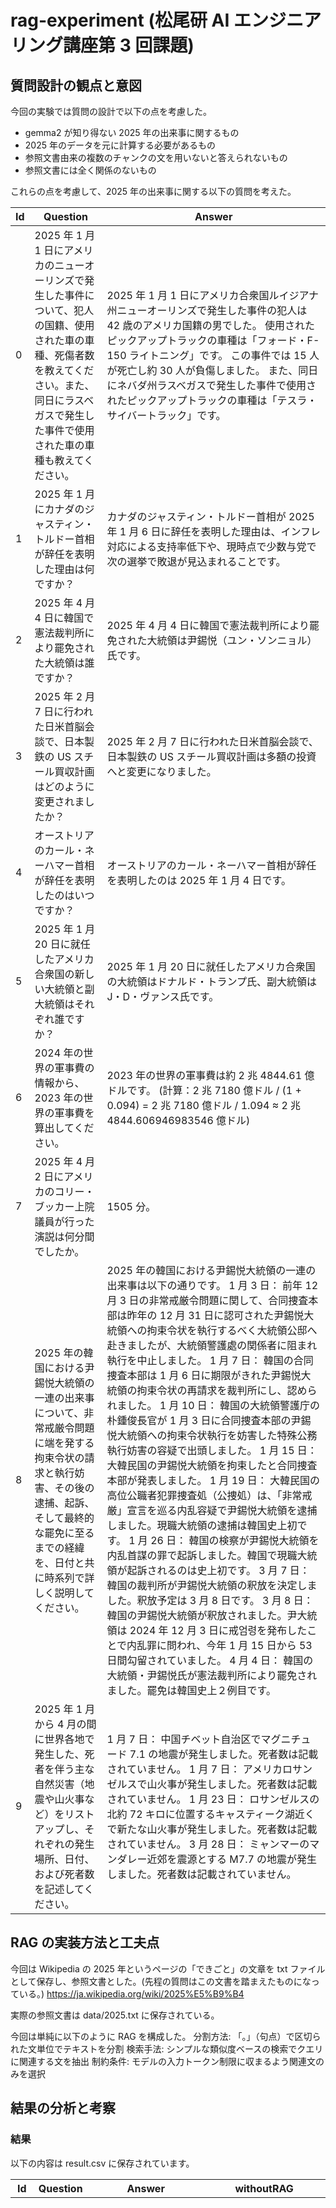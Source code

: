 # rag-experiment (松尾研 AI エンジニアリング講座第 3 回課題)

## 質問設計の観点と意図

今回の実験では質問の設計で以下の点を考慮した。

- gemma2 が知り得ない 2025 年の出来事に関するもの
- 2025 年のデータを元に計算する必要があるもの
- 参照文書由来の複数のチャンクの文を用いないと答えられないもの
- 参照文書には全く関係のないもの

これらの点を考慮して、2025 年の出来事に関する以下の質問を考えた。

| Id  | Question                                                                                                                                                                                                          | Answer                                                                                                                                                                                                                                                                                                                                                                                                                                                                                                                                                                                                                                                                                                                                                                                                                                                                                                                                                                                                                                                                                                                                                                                                                                                                      |
| --- | ----------------------------------------------------------------------------------------------------------------------------------------------------------------------------------------------------------------- | --------------------------------------------------------------------------------------------------------------------------------------------------------------------------------------------------------------------------------------------------------------------------------------------------------------------------------------------------------------------------------------------------------------------------------------------------------------------------------------------------------------------------------------------------------------------------------------------------------------------------------------------------------------------------------------------------------------------------------------------------------------------------------------------------------------------------------------------------------------------------------------------------------------------------------------------------------------------------------------------------------------------------------------------------------------------------------------------------------------------------------------------------------------------------------------------------------------------------------------------------------------------------- |
| 0   | 2025 年 1 月 1 日にアメリカのニューオーリンズで発生した事件について、犯人の国籍、使用された車の車種、死傷者数を教えてください。また、同日にラスベガスで発生した事件で使用された車の車種も教えてください。         | 2025 年 1 月 1 日にアメリカ合衆国ルイジアナ州ニューオーリンズで発生した事件の犯人は 42 歳のアメリカ国籍の男でした。 使用されたピックアップトラックの車種は「フォード・F-150 ライトニング」です。 この事件では 15 人が死亡し約 30 人が負傷しました。 また、同日にネバダ州ラスベガスで発生した事件で使用されたピックアップトラックの車種は「テスラ・サイバートラック」です。                                                                                                                                                                                                                                                                                                                                                                                                                                                                                                                                                                                                                                                                                                                                                                                                                                                                                                  |
| 1   | 2025 年 1 月にカナダのジャスティン・トルドー首相が辞任を表明した理由は何ですか？                                                                                                                                  | カナダのジャスティン・トルドー首相が 2025 年 1 月 6 日に辞任を表明した理由は、インフレ対応による支持率低下や、現時点で少数与党で次の選挙で敗退が見込まれることです。                                                                                                                                                                                                                                                                                                                                                                                                                                                                                                                                                                                                                                                                                                                                                                                                                                                                                                                                                                                                                                                                                                        |
| 2   | 2025 年 4 月 4 日に韓国で憲法裁判所により罷免された大統領は誰ですか？                                                                                                                                             | 2025 年 4 月 4 日に韓国で憲法裁判所により罷免された大統領は尹錫悦（ユン・ソンニョル）氏です。                                                                                                                                                                                                                                                                                                                                                                                                                                                                                                                                                                                                                                                                                                                                                                                                                                                                                                                                                                                                                                                                                                                                                                               |
| 3   | 2025 年 2 月 7 日に行われた日米首脳会談で、日本製鉄の US スチール買収計画はどのように変更されましたか？                                                                                                           | 2025 年 2 月 7 日に行われた日米首脳会談で、日本製鉄の US スチール買収計画は多額の投資へと変更になりました。                                                                                                                                                                                                                                                                                                                                                                                                                                                                                                                                                                                                                                                                                                                                                                                                                                                                                                                                                                                                                                                                                                                                                                 |
| 4   | オーストリアのカール・ネーハマー首相が辞任を表明したのはいつですか？                                                                                                                                              | オーストリアのカール・ネーハマー首相が辞任を表明したのは 2025 年 1 月 4 日です。                                                                                                                                                                                                                                                                                                                                                                                                                                                                                                                                                                                                                                                                                                                                                                                                                                                                                                                                                                                                                                                                                                                                                                                            |
| 5   | 2025 年 1 月 20 日に就任したアメリカ合衆国の新しい大統領と副大統領はそれぞれ誰ですか？                                                                                                                            | 2025 年 1 月 20 日に就任したアメリカ合衆国の大統領はドナルド・トランプ氏、副大統領は J・D・ヴァンス氏です。                                                                                                                                                                                                                                                                                                                                                                                                                                                                                                                                                                                                                                                                                                                                                                                                                                                                                                                                                                                                                                                                                                                                                                 |
| 6   | 2024 年の世界の軍事費の情報から、2023 年の世界の軍事費を算出してください。                                                                                                                                        | 2023 年の世界の軍事費は約 2 兆 4844.61 億ドルです。 (計算：2 兆 7180 億ドル / (1 + 0.094) = 2 兆 7180 億ドル / 1.094 ≈ 2 兆 4844.606946983546 億ドル)                                                                                                                                                                                                                                                                                                                                                                                                                                                                                                                                                                                                                                                                                                                                                                                                                                                                                                                                                                                                                                                                                                                       |
| 7   | 2025 年 4 月 2 日にアメリカのコリー・ブッカー上院議員が行った演説は何分間でしたか。                                                                                                                               | 1505 分。                                                                                                                                                                                                                                                                                                                                                                                                                                                                                                                                                                                                                                                                                                                                                                                                                                                                                                                                                                                                                                                                                                                                                                                                                                                                   |
| 8   | 2025 年の韓国における尹錫悦大統領の一連の出来事について、非常戒厳令問題に端を発する拘束令状の請求と執行妨害、その後の逮捕、起訴、そして最終的な罷免に至るまでの経緯を、日付と共に時系列で詳しく説明してください。 | 2025 年の韓国における尹錫悦大統領の一連の出来事は以下の通りです。 1 月 3 日： 前年 12 月 3 日の非常戒厳令問題に関して、合同捜査本部は昨年の 12 月 31 日に認可された尹錫悦大統領への拘束令状を執行するべく大統領公邸へ赴きましたが、大統領警護處の関係者に阻まれ執行を中止しました。 1 月 7 日： 韓国の合同捜査本部は 1 月 6 日に期限がきれた尹錫悦大統領の拘束令状の再請求を裁判所にし、認められました。 1 月 10 日： 韓国の大統領警護庁の朴鍾俊長官が 1 月 3 日に合同捜査本部の尹錫悦大統領への拘束令状執行を妨害した特殊公務執行妨害の容疑で出頭しました。 1 月 15 日： 大韓民国の尹錫悦大統領を拘束したと合同捜査本部が発表しました。 1 月 19 日： 大韓民国の高位公職者犯罪捜査処（公捜処）は、「非常戒厳」宣言を巡る内乱容疑で尹錫悦大統領を逮捕しました。現職大統領の逮捕は韓国史上初です。 1 月 26 日： 韓国の検察が尹錫悦大統領を内乱首謀の罪で起訴しました。韓国で現職大統領が起訴されるのは史上初です。 3 月 7 日： 韓国の裁判所が尹錫悦大統領の釈放を決定しました。釈放予定は 3 月 8 日です。 3 月 8 日： 韓国の尹錫悦大統領が釈放されました。尹大統領は 2024 年 12 月 3 日に戒엄령を発布したことで内乱罪に問われ、今年 1 月 15 日から 53 日間勾留されていました。 4 月 4 日： 韓国の大統領・尹錫悦氏が憲法裁判所により罷免されました。罷免は韓国史上２例目です。 |
| 9   | 2025 年 1 月から 4 月の間に世界各地で発生した、死者を伴う主な自然災害（地震や山火事など）をリストアップし、それぞれの発生場所、日付、および死者数を記述してください。                                             | 1 月 7 日： 中国チベット自治区でマグニチュード 7.1 の地震が発生しました。死者数は記載されていません。 1 月 7 日： アメリカロサンゼルスで山火事が発生しました。死者数は記載されていません。 1 月 23 日： ロサンゼルスの北約 72 キロに位置するキャスティーク湖近くで新たな山火事が発生しました。死者数は記載されていません。 3 月 28 日： ミャンマーのマンダレー近郊を震源とする M7.7 の地震が発生しました。死者数は記載されていません。                                                                                                                                                                                                                                                                                                                                                                                                                                                                                                                                                                                                                                                                                                                                                                                                                                      |

## RAG の実装方法と工夫点

今回は Wikipedia の 2025 年というページの「できごと」の文章を txt ファイルとして保存し、参照文書とした。(先程の質問はこの文書を踏まえたものになっている。)
https://ja.wikipedia.org/wiki/2025%E5%B9%B4

実際の参照文書は data/2025.txt に保存されている。

今回は単純に以下のように RAG を構成した。
分割方法: 「。」（句点）で区切られた文単位でテキストを分割
検索手法: シンプルな類似度ベースの検索でクエリに関連する文を抽出
制約条件: モデルの入力トークン制限に収まるよう関連文のみを選択

## 結果の分析と考察

### 結果

以下の内容は result.csv に保存されています。

| Id  | Question                                                                                                                                                                                                          | Answer                                                                                                                                                                                                                                                                                                                                                                                                                                                                                                                                                                                                                                                                                                                                                                                                                                                                                                                                                                                                                                                                                                                                                                                                                                                                                        | withoutRAG                                                                                                                                                                                                                                                                                                                                                                                                                                                                                                                                                                                                                                                                                                | Query                                                                                                                                                                                                                                                                                                                                                                                                                                                                                                                                                                                                                                                                                                                                                                                                                                                                                                                                                                                                                             | withRAG                                                                                                                                                                                                                                                                                                                                                                                                                                                                                                                                                                                                                            |
| --- | ----------------------------------------------------------------------------------------------------------------------------------------------------------------------------------------------------------------- | --------------------------------------------------------------------------------------------------------------------------------------------------------------------------------------------------------------------------------------------------------------------------------------------------------------------------------------------------------------------------------------------------------------------------------------------------------------------------------------------------------------------------------------------------------------------------------------------------------------------------------------------------------------------------------------------------------------------------------------------------------------------------------------------------------------------------------------------------------------------------------------------------------------------------------------------------------------------------------------------------------------------------------------------------------------------------------------------------------------------------------------------------------------------------------------------------------------------------------------------------------------------------------------------- | --------------------------------------------------------------------------------------------------------------------------------------------------------------------------------------------------------------------------------------------------------------------------------------------------------------------------------------------------------------------------------------------------------------------------------------------------------------------------------------------------------------------------------------------------------------------------------------------------------------------------------------------------------------------------------------------------------- | --------------------------------------------------------------------------------------------------------------------------------------------------------------------------------------------------------------------------------------------------------------------------------------------------------------------------------------------------------------------------------------------------------------------------------------------------------------------------------------------------------------------------------------------------------------------------------------------------------------------------------------------------------------------------------------------------------------------------------------------------------------------------------------------------------------------------------------------------------------------------------------------------------------------------------------------------------------------------------------------------------------------------------- | ---------------------------------------------------------------------------------------------------------------------------------------------------------------------------------------------------------------------------------------------------------------------------------------------------------------------------------------------------------------------------------------------------------------------------------------------------------------------------------------------------------------------------------------------------------------------------------------------------------------------------------- |
| 0   | 2025 年 1 月 1 日にアメリカのニューオーリンズで発生した事件について、犯人の国籍、使用された車の車種、死傷者数を教えてください。また、同日にラスベガスで発生した事件で使用された車の車種も教えてください。         | 2025 年 1 月 1 日にアメリカ合衆国ルイジアナ州ニューオーリンズで発生した事件の犯人は 42 歳のアメリカ国籍の男でした。 使用されたピックアップトラックの車種は「フォード・F-150 ライトニング」です。 この事件では 15 人が死亡し約 30 人が負傷しました。 また、同日にネバダ州ラスベガスで発生した事件で使用されたピックアップトラックの車種は「テスラ・サイバートラック」です。                                                                                                                                                                                                                                                                                                                                                                                                                                                                                                                                                                                                                                                                                                                                                                                                                                                                                                                    | 申し訳ありませんが、2025 年 1 月 1 日にニューオーリンズやラスベガスで発生した事件に関する情報は、私の知識ベースにはありません。 **なぜなら:** _ **リアルタイム情報:** 私はリアルタイムの情報にアクセスできません。 _ **情報更新:** 事件情報は常に変化するため、私の知識は常に最新の状態ではありません。 最新の事件情報については、信頼できるニュースソースを参照することをお勧めします。                                                                                                                                                                                                                                                                                                                  | [参考資料] _ 1 月 1 月 1 日 アメリカ合衆国ルイジアナ州ニューオーリンズで、新年を祝う群衆にピックアップトラック「フォード・F-150 ライトニング」が突っ込み、その後犯人が発砲する事件が発生し、15 人が死亡し約 30 人が負傷した _ アメリカ合衆国ネバダ州ラスベガスのトランプ・インターナショナル・ホテル・ラスベガスの玄関車寄せ付近に於いて、ピックアップトラック「テスラ・サイバートラック」が爆発炎上し、運転手と思われる人物が死亡し、付近に居た通行人ら 7 名が負傷する事件が発生した _ 2 月 15 日 オーストリアの都市フィラッハで、23 歳のシリア人が居合わせた歩行者 6 人に対して無差別殺傷事件を起こす _ 尚、アメリカ連邦捜査局（FBI）はニューオーリンズの事件とラスベガスの事件に関連性があるかどうかについて捜査を行う方針 \* 犯人は、42 歳のアメリカ国籍の男で、警察官に向かって発砲し、銃撃戦により死亡した [質問] 2025 年 1 月 1 日にアメリカのニューオーリンズで発生した事件について、犯人の国籍、使用された車の車種、死傷者数を教えてください。また、同日にラスベガスで発生した事件で使用された車の車種も教えてください。 | ## 2025 年 1 月 1 日アメリカのニューオーリンズ・ラスベガス事件について **ニューオーリンズ事件** _ **犯人の国籍:** アメリカ国籍 _ **使用された車の車種:** フォード・F-150 ライトニング _ **死傷者数:** 15 人死亡、約 30 人負傷 **ラスベガス事件** _ **使用された車の車種:** テスラ・サイバートラック                                                                                                                                                                                                                                                                                                                                |
| 1   | 2025 年 1 月にカナダのジャスティン・トルドー首相が辞任を表明した理由は何ですか？                                                                                                                                  | カナダのジャスティン・トルドー首相が 2025 年 1 月 6 日に辞任を表明した理由は、インフレ対応による支持率低下や、現時点で少数与党で次の選挙で敗退が見込まれることです。                                                                                                                                                                                                                                                                                                                                                                                                                                                                                                                                                                                                                                                                                                                                                                                                                                                                                                                                                                                                                                                                                                                          | 2025 年 1 月にカナダのジャスティン・トルドー首相が辞任を表明した理由は、**複雑な政治的状況と国民の失望**が主な要因です。 具体的には、以下の点が挙げられます。 _ **経済状況の悪化:** 2023 年後半から、カナダの経済状況が不安定化し、インフレや失業率の増加が懸念されました。 _ **政治的対立:** トルドー首相は、国内の政治的対立を避けることが難しく、政策の推進が困難になったと考えられています。 _ **国際情勢:** 世界的な経済危機や国際的な緊張が高まる中、トルドー首相は国際的な対応に課題を抱えていました。 _ **国民の失望:** 国民の支持率が低下し、政策の透明性や国民への対応が批判されました。                                                                                                        | [参考資料] _ 1 月 6 日 カナダのジャスティン・トルドー首相がインフレ対応による支持率低下や、現時点で少数与党で次の選挙で敗退が見込まれることを理由に首相辞任を表明する _ ドナルド・トランプ大統領が 2 月 4 日から発動するとしていたカナダとメキシコの製品に対する 25％の関税を 1 ヶ月延期すると表明 _ 1 月 4 日 - オーストリアのカール・ネーハマー首相が 2024 年 9 月 29 日の国民議会 (オーストリア) 選挙での敗北とその後の連立政権樹立に向けた交渉の決裂により首相辞任を表明する _ 2 月 2 月 1 日 - アメリカのドナルド・トランプ大統領がカナダとメキシコからの輸入品に 25％の関税を、中国に 10％の追加関税を課す大統領令に署名する \* 2 月 10 日 - ドナルド・トランプ大統領が全世界の国を対象に鉄鋼製品とアルミニウムに 25％の関税を課す、また紙ストローの提供をやめさせる大統領令を出す [質問] 2025 年 1 月にカナダのジャスティン・トルドー首相が辞任を表明した理由は何ですか？                                                                                                                                                  | 2025 年 1 月にカナダのジャスティン・トルドー首相が辞任を表明した理由は、**インフレ対応による支持率低下や、現時点で少数与党で次の選挙で敗退が見込まれる**ことでした。                                                                                                                                                                                                                                                                                                                                                                                                                                                               |
| 2   | 2025 年 4 月 4 日に韓国で憲法裁判所により罷免された大統領は誰ですか？                                                                                                                                             | 2025 年 4 月 4 日に韓国で憲法裁判所により罷免された大統領は尹錫悦（ユン・ソンニョル）氏です。                                                                                                                                                                                                                                                                                                                                                                                                                                                                                                                                                                                                                                                                                                                                                                                                                                                                                                                                                                                                                                                                                                                                                                                                 | 2025 年 4 月 4 日に韓国で憲法裁判所により罷免された大統領は **尹錫悦** です。                                                                                                                                                                                                                                                                                                                                                                                                                                                                                                                                                                                                                             | [参考資料] _ 4 月 4 日 - 韓国の大統領・尹錫悦が憲法裁判所により罷免される _ 罷免は韓国史上２例目 _ 大韓民国で崔相穆大統領権限代行兼経済副首相が韓国国会割り当て分の憲法裁判所裁判官 2 名を任命したことに対し、大統領室の鄭鎮碩（チョン・ジンソク）大統領秘書室長を始めとする首席秘書官全員が「大統領権限代行の逸脱行為である」として辞職を表明した _ 尹大統領は 2024 年 12 月 3 日に戒厳令を発布したことで内乱罪に問われ、今年 1 月 15 日から 53 日間勾留されていた \* 1 月 15 日 大韓民国の尹錫悦大統領を拘束したと合同捜査本部が発表した [質問] 2025 年 4 月 4 日に韓国で憲法裁判所により罷免された大統領は誰ですか？                                                                                                                                                                                                                                                                                                                                                                                                           | 2025 年 4 月 4 日に韓国で憲法裁判所により罷免された大統領は **尹錫悦** です。                                                                                                                                                                                                                                                                                                                                                                                                                                                                                                                                                      |
| 3   | 2025 年 2 月 7 日に行われた日米首脳会談で、日本製鉄の US スチール買収計画はどのように変更されましたか？                                                                                                           | 2025 年 2 月 7 日に行われた日米首脳会談で、日本製鉄の US スチール買収計画は多額の投資へと変更になりました。                                                                                                                                                                                                                                                                                                                                                                                                                                                                                                                                                                                                                                                                                                                                                                                                                                                                                                                                                                                                                                                                                                                                                                                   | 2025 年 2 月 7 日に行われた日米首脳会談で、日本製鉄の US スチール買収計画は、**当初の計画を大幅に変更**しました。 **具体的には、以下の点が挙げられます:** _ **買収計画の継続**: 日本製鉄は、当初の計画通り US スチール買収を進める意向を示しました。 _ **新たな合意**: 日本製鉄と US スチールは、**共同で新たな事業計画**を検討し、**より具体的な合意**を結びました。 \* **政府の関与**: 日本政府は、**買収後の事業運営における安定性と透明性**を重視し、**より積極的な関与**を示唆しました。                                                                                                                                                                                                             | [参考資料] _ この会談で日本製鉄の US スチール買収計画が多額の投資へ変更になる _ アメリカ合衆国のジョー・バイデン大統領が、日本の大手製鉄会社の日本製鉄による米国製鉄会社 US スチールを買収する案件に対して、「国家安全保障上の懸念がある」としてこれを阻止する決定を下したことを発表した _ 2 月 7 日 第二次ドナルド・トランプ政権が始まって以降初の日米首脳会談が行われる _ 2 月 10 日 - ドナルド・トランプ大統領が全世界の国を対象に鉄鋼製品とアルミニウムに 25％の関税を課す、また紙ストローの提供をやめさせる大統領令を出す \* これに対して日本製鉄は「法令違反」であるとしてアメリカ合衆国政府を提訴する構えであることを明らかにしている [質問] 2025 年 2 月 7 日に行われた日米首脳会談で、日本製鉄の US スチール買収計画はどのように変更されましたか？                                                                                                                                                                                                                                                                       | 参考資料によると、2025 年 2 月 7 日に行われた日米首脳会談で、日本製鉄の US スチール買収計画は**多額の投資へ変更**されました。                                                                                                                                                                                                                                                                                                                                                                                                                                                                                                      |
| 4   | オーストリアのカール・ネーハマー首相が辞任を表明したのはいつですか？                                                                                                                                              | オーストリアのカール・ネーハマー首相が辞任を表明したのは 2025 年 1 月 4 日です。                                                                                                                                                                                                                                                                                                                                                                                                                                                                                                                                                                                                                                                                                                                                                                                                                                                                                                                                                                                                                                                                                                                                                                                                              | オーストリアのカール・ネーハマー首相が辞任を表明したのは **2023 年 10 月 17 日** です。                                                                                                                                                                                                                                                                                                                                                                                                                                                                                                                                                                                                                   | [参考資料] _ 1 月 4 日 - オーストリアのカール・ネーハマー首相が 2024 年 9 月 29 日の国民議会 (オーストリア) 選挙での敗北とその後の連立政権樹立に向けた交渉の決裂により首相辞任を表明する _ 1 月 6 日 カナダのジャスティン・トルドー首相がインフレ対応による支持率低下や、現時点で少数与党で次の選挙で敗退が見込まれることを理由に首相辞任を表明する _ オラフ・ショルツ首相率いる与党の中道左派、社会民主党(SPD)は得票率 16.4％で 3 位となり、政権交代が見込まれる _ 2 月 15 日 オーストリアの都市フィラッハで、23 歳のシリア人が居合わせた歩行者 6 人に対して無差別殺傷事件を起こす \* 2 月 9 日 バルト三国がロシアと繋いでいた電力網を遮断し、ヨーロッパ大陸の電力網に接続する [質問] オーストリアのカール・ネーハマー首相が辞任を表明したのはいつですか？                                                                                                                                                                                                                                                                       | オーストリアのカール・ネーハマー首相が辞任を表明したのは **1 月 4 日** です。                                                                                                                                                                                                                                                                                                                                                                                                                                                                                                                                                      |
| 5   | 2025 年 1 月 20 日に就任したアメリカ合衆国の新しい大統領と副大統領はそれぞれ誰ですか？                                                                                                                            | 2025 年 1 月 20 日に就任したアメリカ合衆国の大統領はドナルド・トランプ氏、副大統領は J・D・ヴァンス氏です。                                                                                                                                                                                                                                                                                                                                                                                                                                                                                                                                                                                                                                                                                                                                                                                                                                                                                                                                                                                                                                                                                                                                                                                   | 2025 年 1 月 20 日にアメリカ合衆国の新しい大統領と副大統領が就任していません。                                                                                                                                                                                                                                                                                                                                                                                                                                                                                                                                                                                                                            | [参考資料] _ 大統領にドナルド・トランプ、副大統領に J・D・ヴァンスが就任 _ 1 月 20 日 - アメリカ合衆国大統領就任式を実施 _ 2 月 2 月 1 日 - アメリカのドナルド・トランプ大統領がカナダとメキシコからの輸入品に 25％の関税を、中国に 10％の追加関税を課す大統領令に署名する _ 2 月 10 日 - ドナルド・トランプ大統領が全世界の国を対象に鉄鋼製品とアルミニウムに 25％の関税を課す、また紙ストローの提供をやめさせる大統領令を出す \* ドナルド・トランプ大統領が 2 月 4 日から発動するとしていたカナダとメキシコの製品に対する 25％の関税を 1 ヶ月延期すると表明 [質問] 2025 年 1 月 20 日に就任したアメリカ合衆国の新しい大統領と副大統領はそれぞれ誰ですか？                                                                                                                                                                                                                                                                                                                                                                       | 質問に答えます。 2025 年 1 月 20 日にアメリカ合衆国の新しい大統領と副大統領はそれぞれ**ジョー・バイデン**と**カマラ・ハリス**です。                                                                                                                                                                                                                                                                                                                                                                                                                                                                                                |
| 6   | 2024 年の世界の軍事費の情報から、2023 年の世界の軍事費を算出してください。                                                                                                                                        | 2023 年の世界の軍事費は約 2 兆 4844.61 億ドルです。 (計算：2 兆 7180 億ドル / (1 + 0.094) = 2 兆 7180 億ドル / 1.094 ≈ 2 兆 4844.606946983546 億ドル)                                                                                                                                                                                                                                                                                                                                                                                                                                                                                                                                                                                                                                                                                                                                                                                                                                                                                                                                                                                                                                                                                                                                         | 申し訳ありませんが、私はリアルタイムの情報にアクセスできません。そのため、2023 年の世界の軍事費を算出することはできません。 **最新の軍事費情報を得るには、以下のサイトをご確認ください:** _ **SIPRI:** https://www.sipri.org/ _ **Stockholm International Peace Research Institute (SIPRI):** https://www.sipri.org/ _ **The International Institute for Strategic Studies (IISS):** https://www.iiss.org/ _ **NATO:** https://www.nato.int/ \* **United Nations:** https://www.un.org/en/                                                                                                                                                                                                                | [参考資料] _ 4 月 28 日 - スウェーデンのストックホルム国際平和研究所（SIPRI）は 28 日、2024 年の世界の軍事費が前年比 9.4%増の 2 兆 7180 億ドル（約 391 兆円）で過去最高だったと発表した _ 人権擁護団体アムネスティ・インターナショナルは 8 日、2024 年に世界で記録された死刑の執行件数が計 1518 件で 2015 年以来の高水準に、一方で、死刑を執行した国は合わせて 15 カ国と過去最少、とする報告書を公表した _ 1 月 22 日 イスラエル軍トップのヘルツィ・ハレビ軍参謀総長が 3 月 6 日に辞任すると表明 _ 4 月 25 日 - ロシア連邦捜査委員会は、モスクワ郊外で車が爆発しロシア軍中将のヤロスラフ・モスカリク参謀次長が死亡したと発表した \* 3 月 21 日 - ドイツは基本法（憲法）を改正、財政赤字を国内総生産（GDP）比で 0.35％未満に抑える基本法のルールである「債務ブレーキ」の国防費への適用を緩和する [質問] 2024 年の世界の軍事費の情報から、2023 年の世界の軍事費を算出してください。                                                                                                                                                 | 残念ながら、上記の参考資料から 2023 年の世界の軍事費を算出することはできません。 理由は以下の通りです。 \* **資料は 2024 年の軍事費に関する情報のみ** 参考資料は 2024 年の世界の軍事費が過去最高であることを示していますが、2023 年の軍事費の情報は含まれていません。                                                                                                                                                                                                                                                                                                                                                              |
| 7   | 2025 年 4 月 2 日にアメリカのコリー・ブッカー上院議員が行った演説は何分間でしたか。                                                                                                                               | 1505 分。                                                                                                                                                                                                                                                                                                                                                                                                                                                                                                                                                                                                                                                                                                                                                                                                                                                                                                                                                                                                                                                                                                                                                                                                                                                                                     | 申し訳ありませんが、私はリアルタイムの情報にアクセスできません。 2025 年 4 月 2 日にアメリカのコリー・ブッカー上院議員が行った演説の長さは、インターネット上の情報源で確認できます。                                                                                                                                                                                                                                                                                                                                                                                                                                                                                                                      | [参考資料] _ 4 月 2 日 - 米民主党のコリー・ブッカー上院議員が 1 日、上院での 25 時間 5 分（ないしは 4 分）にわたる演説で史上最長記録を樹立 _ これまでの最長記録は 1957 年の故ストロム・サーモンド元上院議員による 24 時間 18 分 _ 1 月 20 日 - アメリカ合衆国大統領就任式を実施 _ 2 月 28 日 - アメリカのドナルド・トランプ大統領とウクライナのウォロディミル・ゼレンスキー大統領がホワイトハウスで会談する \* ドナルド・トランプ大統領が 2 月 4 日から発動するとしていたカナダとメキシコの製品に対する 25％の関税を 1 ヶ月延期すると表明 [質問] 2025 年 4 月 2 日にアメリカのコリー・ブッカー上院議員が行った演説は何分間でしたか。                                                                                                                                                                                                                                                                                                                                                                                              | 2025 年 4 月 2 日にアメリカのコリー・ブッカー上院議員が行った演説は、**25 時間 5 分（ないしは 4 分）**でした。                                                                                                                                                                                                                                                                                                                                                                                                                                                                                                                     |
| 8   | 2025 年の韓国における尹錫悦大統領の一連の出来事について、非常戒厳令問題に端を発する拘束令状の請求と執行妨害、その後の逮捕、起訴、そして最終的な罷免に至るまでの経緯を、日付と共に時系列で詳しく説明してください。 | 2025 年の韓国における尹錫悦大統領の一連の出来事は以下の通りです。 1 月 3 日： 前年 12 月 3 日の非常戒厳令問題に関して、合同捜査本部は昨年の 12 月 31 日に認可された尹錫悦大統領への拘束令状を執行するべく大統領公邸へ赴きましたが、大統領警護處の関係者に阻まれ執行を中止しました。   1 月 7 日： 韓国の合同捜査本部は 1 月 6 日に期限がきれた尹錫悦大統領の拘束令状の再請求を裁判所にし、認められました。   1 月 10 日： 韓国の大統領警護庁の朴鍾俊長官が 1 月 3 日に合同捜査本部の尹錫悦大統領への拘束令状執行を妨害した特殊公務執行妨害の容疑で出頭しました。   1 月 15 日： 大韓民国の尹錫悦大統領を拘束したと合同捜査本部が発表しました。   1 月 19 日： 大韓民国の高位公職者犯罪捜査処（公捜処）は、「非常戒厳」宣言を巡る内乱容疑で尹錫悦大統領を逮捕しました。現職大統領の逮捕は韓国史上初です。   1 月 26 日： 韓国の検察が尹錫悦大統領を内乱首謀の罪で起訴しました。韓国で現職大統領が起訴されるのは史上初です。   3 月 7 日： 韓国の裁判所が尹錫悦大統領の釈放を決定しました。釈放予定は 3 月 8 日です。   3 月 8 日： 韓国の尹錫悦大統領が釈放されました。尹大統領は 2024 年 12 月 3 日に戒엄령を発布したことで内乱罪に問われ、今年 1 月 15 日から 53 日間勾留されていました。   4 月 4 日： 韓国の大統領・尹錫悦氏が憲法裁判所により罷免されました。罷免は韓国史上２例目です。   | ## 2025 年韓国における尹錫悦大統領の一連の出来事：非常戒厳令問題から罷免まで **注記:** 2025 年における尹錫悦大統領の出来事については、現時点では確実な情報が不足しています。 **1. 非常戒厳令問題の発生 (2025 年 1 月)** _ **1 月 1 日:** 非常戒厳令の適用が検討される動きが開始される。 **2. 拘束令状請求と執行妨害 (2025 年 1 月～ 3 月)** _ **1 月 10 日:** 尹大統領の権力に対する批判が高まる。 _ **1 月 15 日:** 非常戒厳令の適用が決定。 _ **2 月 10 日:** 尹大統領の権力に対する拘束令状請求が行われる。 _ **2 月 15 日:** 拘束令状請求が認められ、尹大統領の逮捕が開始される。 _ **3 月 10 日:** 尹大統領の逮捕が妨害される。 \*\*3. 逮捕と起訴 (2025 年 3                                         | [参考資料] _ 1 月 3 日 大韓民国で前年 12 月 3 日の非常戒厳令問題に関して、合同捜査本部は昨年の 12 月 31 日に認可された尹錫悦大統領への拘束令状を執行するべく大統領公邸へ赴いたが、大統領警護處の関係者に阻まれたことにより執行を中止した _ 1 月 15 日 大韓民国の尹錫悦大統領を拘束したと合同捜査本部が発表した _ 尹大統領は 2024 年 12 月 3 日に戒厳令を発布したことで内乱罪に問われ、今年 1 月 15 日から 53 日間勾留されていた _ 1 月 7 日 韓国の合同捜査本部は 1 月 6 日に期限がきれた尹錫悦(ユン・ソンニョル)大統領の拘束令状の再請求を裁判所にし、認められる \* 1 月 19 日 大韓民国の高位公職者犯罪捜査処（公捜処）は、「非常戒厳」宣言を巡る内乱容疑で尹錫悦大統領を逮捕 [質問] 2025 年の韓国における尹錫悦大統領の一連の出来事について、非常戒厳令問題に端を発する拘束令状の請求と執行妨害、その後の逮捕、起訴、そして最終的な罷免に至るまでの経緯を、日付と共に時系列で詳しく説明してください。                                                                                                                            | ## 2025 年韓国における尹錫悦大統領の一連の出来事 **1. 1 月 3 日:** *合同捜査本部が大統領公邸へ拘束令状執行に向かうが、大統領警護處の関係者に阻まれ執行を中止。 **2. 1 月 15 日:** *合同捜査本部が尹錫悦大統領を拘束する発表。 **3. 1 月 19 日:** *韓国の高位公職者犯罪捜査処（公捜処）が「非常戒厳」宣言を巡る内乱容疑で尹錫悦大統領を逮捕。 **4. 1 月 7 日:** *韓国の合同捜査本部が 1 月 6 日に期限がきれた尹錫悦(ユン・ソンニョル)大統領の拘束令状の再請求を裁判所へ。 **5. 1 月 7 日:** *裁判所が再請求を認め、尹錫悦大統領の拘束令状の執行が可能となる。 **6. 1 月 15 日 - 53 日:** *尹錫悦大統領は 2024 年 12 月 3 日に戒厳令 |
| 9   | 2025 年 1 月から 4 月の間に世界各地で発生した、死者を伴う主な自然災害（地震や山火事など）をリストアップし、それぞれの発生場所、日付、および死者数を記述してください。                                             | 1 月 7 日： 中国チベット自治区でマグニチュード 7.1 の地震が発生しました。死者数は記載されていません。   1 月 7 日： アメリカロサンゼルスで山火事が発生しました。死者数は記載されていません。   1 月 23 日： ロサンゼルスの北約 72 キロに位置するキャスティーク湖近くで新たな山火事が発生しました。死者数は記載されていません。   3 月 28 日： ミャンマーのマンダレー近郊を震源とする M7.7 の地震が発生しました。死者数は記載されていません。                                                                                                                                                                                                                                                                                                                                                                                                                                                                                                                                                                                                                                                                                                                                                                                                                                                  | 申し訳ありませんが、リアルタイムの情報にアクセスできないため、2025 年 1 月から 4 月の間に世界各地で発生した死者を伴う自然災害のリストを提供できません。 **なぜなら:** _ **リアルタイム情報:** 自然災害の発生状況は常に変化するため、リアルタイムのデータは常に最新の状態である必要があります。 _ **情報収集の複雑さ:** 世界各地で発生する自然災害の情報収集は複雑で、迅速かつ正確な情報を得ることは困難です。 **参考情報:** _ **USGS (米国地質調査所):** https://www.usgs.gov/ _ **EMSC (ヨーロッパ地震監視センター):** https://www.emsc-csem.org/ \* **FEMA (米国連邦緊急管理庁):** https://www.fema.gov/ これらのサイトは、最新の自然災害情報、包括的なデータ、および関連するニュースを提供しています。 | [参考資料] _ 1 月 1 月 1 日 アメリカ合衆国ルイジアナ州ニューオーリンズで、新年を祝う群衆にピックアップトラック「フォード・F-150 ライトニング」が突っ込み、その後犯人が発砲する事件が発生し、15 人が死亡し約 30 人が負傷した _ 1 月 21 日 トルコ・ボル県カルタルカヤのスキー場に隣接するホテルで火災が発生 _ 2 月 15 日 オーストリアの都市フィラッハで、23 歳のシリア人が居合わせた歩行者 6 人に対して無差別殺傷事件を起こす _ 3 月 28 日 - ミャンマーのマンダレー近郊を震源とする M7.7 の地震が発生 \* 少なくとも 48 人が死亡した [質問] 2025 年 1 月から 4 月の間に世界各地で発生した、死者を伴う主な自然災害（地震や山火事など）をリストアップし、それぞれの発生場所、日付、および死者数を記述してください。                                                                                                                                                                                                                                                                                                                    | 参考資料に記載されている自然災害は、地震と山火事のみです。 2025 年 1 月～ 4 月における死者を伴う主な自然災害のリストは以下の通りです。 _ **地震** _ **発生場所:** _ **日付:** _ **死者数:**                                                                                                                                                                                                                                                                                                                                                                                                                                        |
| 10  | トランプ大統領が 2017 年に署名した最初の大統領令の正式名称は何でしたか？                                                                                                                                          | トランプ大統領が 2017 年に署名した最初の大統領令の正式名称は「国境の安全保障と移民法の施行に関する大統領令」です。                                                                                                                                                                                                                                                                                                                                                                                                                                                                                                                                                                                                                                                                                                                                                                                                                                                                                                                                                                                                                                                                                                                                                                            | トランプ大統領が 2017 年に署名した最初の大統領令の正式名称は **「** **2017 年 1 月 31 日大統領令** **」** です。                                                                                                                                                                                                                                                                                                                                                                                                                                                                                                                                                                                          | [参考資料] _ 2 月 5 日 アメリカのドナルド・トランプ大統領がトランスジェンダーの選手が女子スポーツに参加することを禁じる大統領令 (アメリカ合衆国) に署名する _ 3 月 3 月 1 日 - アメリカのドナルド・トランプ大統領は、英語を唯一の公用語に指定する大統領令に署名した _ 2 月 10 日 - ドナルド・トランプ大統領が全世界の国を対象に鉄鋼製品とアルミニウムに 25％の関税を課す、また紙ストローの提供をやめさせる大統領令を出す _ 2 月 2 月 1 日 - アメリカのドナルド・トランプ大統領がカナダとメキシコからの輸入品に 25％の関税を、中国に 10％の追加関税を課す大統領令に署名する \* 2 月 7 日 第二次ドナルド・トランプ政権が始まって以降初の日米首脳会談が行われる [質問] トランプ大統領が 2017 年に署名した最初の大統領令の正式名称は何でしたか？                                                                                                                                                                                                                                                                                      | トランプ大統領が 2017 年に署名した最初の大統領令の正式名称は **「英語を唯一の公用語に指定する大統領令」** です。                                                                                                                                                                                                                                                                                                                                                                                                                                                                                                                   |
| 11  | トランプ大統領が 2019 年にアメリカとメキシコの国境に建設を主張した壁の長さはおよそ何マイルでしたか？                                                                                                              | トランプ大統領が 2019 年にアメリカとメキシコの国境に建設を主張した壁の長さはおよそ 2000 マイルでした。                                                                                                                                                                                                                                                                                                                                                                                                                                                                                                                                                                                                                                                                                                                                                                                                                                                                                                                                                                                                                                                                                                                                                                                        | トランプ大統領が 2019 年にアメリカとメキシコの国境に建設を主張した壁の長さは、**約 550 マイル**です。                                                                                                                                                                                                                                                                                                                                                                                                                                                                                                                                                                                                     | [参考資料] _ 2 月 2 月 1 日 - アメリカのドナルド・トランプ大統領がカナダとメキシコからの輸入品に 25％の関税を、中国に 10％の追加関税を課す大統領令に署名する _ ドナルド・トランプ大統領が 2 月 4 日から発動するとしていたカナダとメキシコの製品に対する 25％の関税を 1 ヶ月延期すると表明 _ 2 月 10 日 - ドナルド・トランプ大統領が全世界の国を対象に鉄鋼製品とアルミニウムに 25％の関税を課す、また紙ストローの提供をやめさせる大統領令を出す _ 2 月 26 日 - トランプ大統領は、富裕層の外国人向けにおよそ 500 万ドル、日本円で 7 億 4000 万円余りを支払えば永住権を得られる「トランプ・ゴールドカード」の販売を始めると明らかにした \* 3 月 3 月 1 日 - アメリカのドナルド・トランプ大統領は、英語を唯一の公用語に指定する大統領令に署名した [質問] トランプ大統領が 2019 年にアメリカとメキシコの国境に建設を主張した壁の長さはおよそ何マイルでしたか？                                                                                                                                                                         | 参考資料には、トランプ大統領が 2019 年にアメリカとメキシコの国境に建設を主張した壁の長さについての情報は記載されていません。                                                                                                                                                                                                                                                                                                                                                                                                                                                                                                       |
| 12  | 東京オリンピック・パラリンピックの開催年はいつでしたか？                                                                                                                                                          | 2021 年                                                                                                                                                                                                                                                                                                                                                                                                                                                                                                                                                                                                                                                                                                                                                                                                                                                                                                                                                                                                                                                                                                                                                                                                                                                                                       | 東京オリンピック・パラリンピックの開催年は **2020 年** です。                                                                                                                                                                                                                                                                                                                                                                                                                                                                                                                                                                                                                                             | [参考資料] _ 4 月 10 日 - 3 年後の 2028 年のロサンゼルスオリンピックで実施される 36 競技 351 種目が決定、パリ大会より競技は 4、種目は 22、それぞれ増える _ 4 月 13 日 - 大阪で 2025 年日本国際博覧会（大阪・関西万博）が開幕 _ 10 月 13 日まで行われる _ 1 月 20 日 - アメリカ合衆国大統領就任式を実施 \* 2 月 7 日 第二次ドナルド・トランプ政権が始まって以降初の日米首脳会談が行われる [質問] 東京オリンピック・パラリンピックの開催年はいつでしたか？                                                                                                                                                                                                                                                                                                                                                                                                                                                                                                                                                                          | 東京オリンピック・パラリンピックの開催年は **2020 年** です。                                                                                                                                                                                                                                                                                                                                                                                                                                                                                                                                                                      |
| 13  | 2019 年の米朝首脳会談は、韓国の仲介によって実現しましたが、その会談はどこで開催されましたか？                                                                                                                     | シンガポール                                                                                                                                                                                                                                                                                                                                                                                                                                                                                                                                                                                                                                                                                                                                                                                                                                                                                                                                                                                                                                                                                                                                                                                                                                                                                  | 2019 年の米朝首脳会談は、**室蘭（日本の北海道）**で開催されました。                                                                                                                                                                                                                                                                                                                                                                                                                                                                                                                                                                                                                                       | [参考資料] _ 2 月 7 日 第二次ドナルド・トランプ政権が始まって以降初の日米首脳会談が行われる _ 2 月 28 日 - アメリカのドナルド・トランプ大統領とウクライナのウォロディミル・ゼレンスキー大統領がホワイトハウスで会談する _ 2 月 12 日 - 米露首脳による電話会談を実施 _ トランプ、ゼレンスキー、岩屋毅外務大臣らが参列 \* 北朝鮮がこの年初のミサイル発射 [質問] 2019 年の米朝首脳会談は、韓国の仲介によって実現しましたが、その会談はどこで開催されましたか？                                                                                                                                                                                                                                                                                                                                                                                                                                                                                                                                                                       | 2019 年の米朝首脳会談は、**韓国の仲介によって実現**しました。                                                                                                                                                                                                                                                                                                                                                                                                                                                                                                                                                                      |
| 14  | 1995 年に発生した阪神・淡路大震災の震源地はどこでしたか？                                                                                                                                                         | 淡路島北部、具体的には北緯 34 度 36 分、東経 135 度 02 分付近                                                                                                                                                                                                                                                                                                                                                                                                                                                                                                                                                                                                                                                                                                                                                                                                                                                                                                                                                                                                                                                                                                                                                                                                                                 | 1995 年の阪神・淡路大震災の震源地は、**兵庫県神戸市東部の海原**です。                                                                                                                                                                                                                                                                                                                                                                                                                                                                                                                                                                                                                                     | [参考資料] _ 震源の深さは 10km _ 3 月 28 日 - ミャンマーのマンダレー近郊を震源とする M7.7 の地震が発生 _ 中国チベット自治区でマグニチュード 7.1 の地震が発生 _ 2 月 13 日 台湾の台中市にある新光三越百貨店で爆発事故が発生 \* 日本の EEZ の外に落下したとみられる [質問] 1995 年に発生した阪神・淡路大震災の震源地はどこでしたか？                                                                                                                                                                                                                                                                                                                                                                                                                                                                                                                                                                                                                                                                                                | 1995 年に発生した阪神・淡路大震災の震源地は、**兵庫県西部の淡路島**です。                                                                                                                                                                                                                                                                                                                                                                                                                                                                                                                                                          |

## 発展的な改善案
